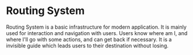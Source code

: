 # Routing System

Routing System is a basic infrastructure for modern application. It is mainly used for interaction and navigation with users. Users know where am I, and where I'll go with some actions, and can get back if necessary.
It is a invisible guide which leads users to their destination without losing.